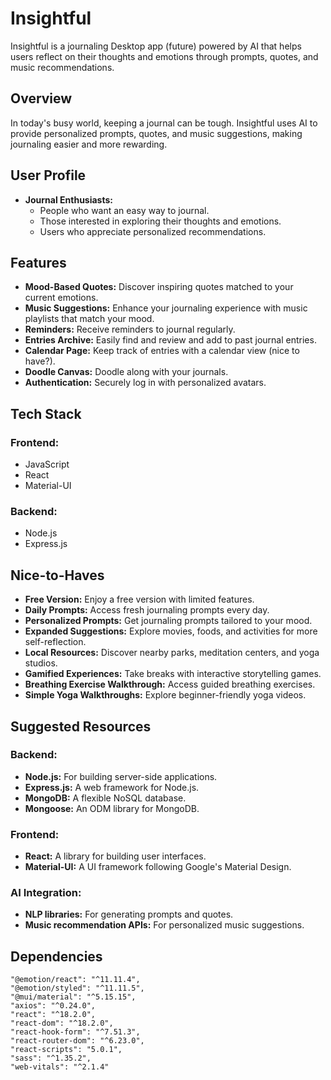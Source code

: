 # Insightful

Insightful is a journaling Desktop app (future) powered by AI that helps users reflect on their thoughts and emotions through prompts, quotes, and music recommendations.

## Overview

In today's busy world, keeping a journal can be tough. Insightful uses AI to provide personalized prompts, quotes, and music suggestions, making journaling easier and more rewarding.

## User Profile

- **Journal Enthusiasts:**
  - People who want an easy way to journal.
  - Those interested in exploring their thoughts and emotions.
  - Users who appreciate personalized recommendations.

## Features

- **Mood-Based Quotes:** Discover inspiring quotes matched to your current emotions.
- **Music Suggestions:** Enhance your journaling experience with music playlists that match your mood.
- **Reminders:** Receive reminders to journal regularly.
- **Entries Archive:** Easily find and review and add to past journal entries.
- **Calendar Page:** Keep track of entries with a calendar view (nice to have?).
- **Doodle Canvas:** Doodle along with your journals.
- **Authentication:** Securely log in with personalized avatars.

## Tech Stack

### Frontend:

- JavaScript
- React
- Material-UI

### Backend:

- Node.js
- Express.js


## Nice-to-Haves

- **Free Version:** Enjoy a free version with limited features.
- **Daily Prompts:** Access fresh journaling prompts every day.
- **Personalized Prompts:** Get journaling prompts tailored to your mood.
- **Expanded Suggestions:** Explore movies, foods, and activities for more self-reflection.
- **Local Resources:** Discover nearby parks, meditation centers, and yoga studios.
- **Gamified Experiences:** Take breaks with interactive storytelling games.
- **Breathing Exercise Walkthrough:** Access guided breathing exercises.
- **Simple Yoga Walkthroughs:** Explore beginner-friendly yoga videos.

## Suggested Resources

### Backend:

- **Node.js:** For building server-side applications.
- **Express.js:** A web framework for Node.js.
- **MongoDB:** A flexible NoSQL database.
- **Mongoose:** An ODM library for MongoDB.

### Frontend:

- **React:** A library for building user interfaces.
- **Material-UI:** A UI framework following Google's Material Design.

### AI Integration:

- **NLP libraries:** For generating prompts and quotes.
- **Music recommendation APIs:** For personalized music suggestions.

## Dependencies

    "@emotion/react": "^11.11.4",
    "@emotion/styled": "^11.11.5",
    "@mui/material": "^5.15.15",
    "axios": "^0.24.0",
    "react": "^18.2.0",
    "react-dom": "^18.2.0",
    "react-hook-form": "^7.51.3",
    "react-router-dom": "^6.23.0",
    "react-scripts": "5.0.1",
    "sass": "^1.35.2",
    "web-vitals": "^2.1.4"
